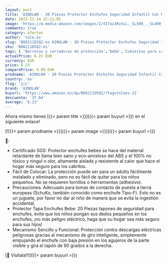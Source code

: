 ```yaml
---
layout: post
title: 'AINOLAN - 20 Piezas Protector Enchufes Seguridad Infantil Con Mecanismo De Giro Y Adhesivo 3M enchufe Copia de seguridad para bebés y niños Seguridad Infantil Protector de Enchufe  Blanco'
date: 2022-12-14 15:21:05
image: 'https://m.media-amazon.com/images/I/417az3RznLL._SL500_._SL400_.jpg'
comments: true
category: ofertas
author: 'tole.es'
slug: 'B08211D5Q2-es AINOLAN - 20 Piezas Protector Enchufes Seguridad Infantil...'
sku: 'B08211D5Q2-es'
tags: [ 'Barreras y cerraduras de protección','Bebé','Cubiertas para cables y enchufes','Seguridad','ainolan','bebés','🇪🇸', ]
actualPrice: 6.23 EUR
currency: EUR
price: 6.23
comparePrice: 9.99 EUR
prodname: 'AINOLAN - 20 Piezas Protector Enchufes Seguridad Infantil Con Mecanismo De Giro Y Adhesivo 3M enchufe Copia de seguridad para bebés y niños Seguridad Infantil Protector de Enchufe  Blanco'
country: 'es'
flag: '🇪🇸'
brand: 'AINOLAN'
buyurl: 'https://www.amazon.es/dp/B08211D5Q2/?tag=tolees-21'
descuento: '37.64'
average: '6.23'
---
```


Ahora mismo tienes [{{< param title >}}]({{< param buyurl >}}) en el siguiente enlace!

[![{{< param prodname >}}]({{< param image >}})]({{< param buyurl >}})

🔎:

- Certificado SGS: Protector enchufes bebes se hace del material retardante de llama bien sano y eco-amistoso del ABS y el 100% no tóxico y ninguÌ n olor, altamente aislada y resistente al calor que hace el hogar más seguro para los cabritos.
- Fácil de Colocar: La protección puede ser para un adulto fácilmente instalado y eliminado, pero no es fácil de quitar para los niños pequeños. No se requieren tornillos o herramientas (adhesivo).
- Precauciones: Adecuado para tomas de contacto de puesta a tierra europeas (SchuKo, también conocido como enchufe Tipo-F). Esto no es un juguete, por favor no dar al niño de manera que se evita la ingestión accidental.
- Protector Tapa Enchufes Bebe: 20 Piezas tapones de seguridad para enchufes, evite que los niños pongan sus dedos pequeños en los enchufes, ¡no más peligro eléctrico, haga que su hogar sea más seguro para sus hijos!
- Mecanismo Sencillo y Funcional: Protección contra descargas eléctricas peligrosas gracias al mecanismo de giro inteligente, simplemente empujando el enchufe con baja presión en los agujeros de la parte visible y gira el tapón de 90 grados a la derecha.

[🛒 Visítala!!!]({{< param buyurl >}})
